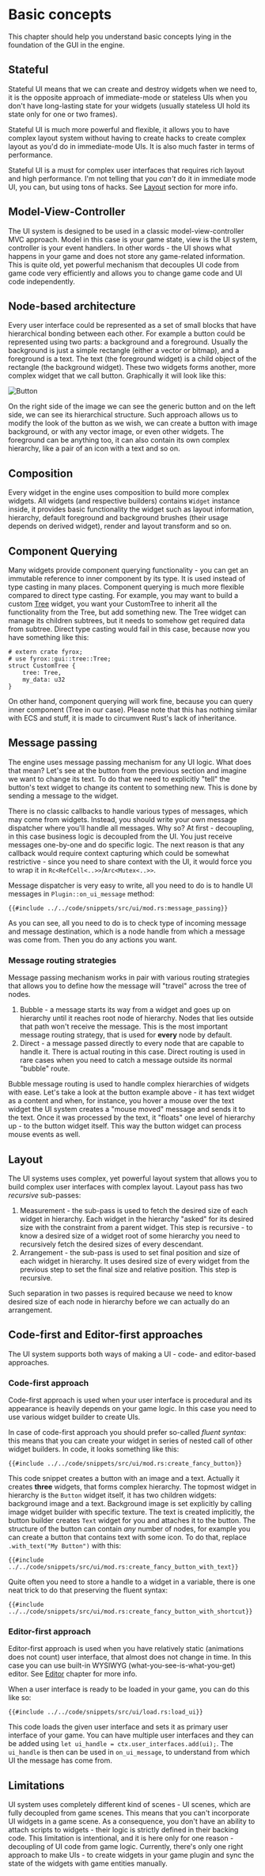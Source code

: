 # Basic concepts

This chapter should help you understand basic concepts lying in the foundation of the GUI in the engine.

## Stateful

Stateful UI means that we can create and destroy widgets when we need to, it is the opposite approach of
immediate-mode or stateless UIs when you don't have long-lasting state for your widgets
(usually stateless UI hold its state only for one or two frames).

Stateful UI is much more powerful and flexible, it allows you to have complex layout system without having to
create hacks to create complex layout as you'd do in immediate-mode UIs. It is also much faster in terms of
performance.

Stateful UI is a must for complex user interfaces that requires rich layout and high performance. I'm not telling
that you _can't_ do it in immediate mode UI, you can, but using tons of hacks. See [Layout](#layout) section for
more info.

## Model-View-Controller

The UI system is designed to be used in a classic model-view-controller MVC approach. Model in this case is your game
state, view is the UI system, controller is your event handlers. In other words - the UI shows what happens in your game
and does not store any game-related information. This is quite old, yet powerful mechanism that decouples UI code from
game code very efficiently and allows you to change game code and UI code independently.

## Node-based architecture

Every user interface could be represented as a set of small blocks that have hierarchical bonding between each
other. For example a button could be represented using two parts: a background and a foreground. Usually the background
is just a simple rectangle (either a vector or bitmap), and a foreground is a text. The text (the foreground widget)
is a child object of the rectangle (the background widget). These two widgets forms another, more complex widget that
we call button. Graphically it will look like this:

![Button](./button.svg)

On the right side of the image we can see the generic button and on the left side, we can see its hierarchical
structure. Such approach allows us to modify the look of the button as we wish, we can create a button with
image background, or with any vector image, or even other widgets. The foreground can be anything too, it can also
contain its own complex hierarchy, like a pair of an icon with a text and so on.

## Composition

Every widget in the engine uses composition to build more complex widgets. All widgets (and respective builders)
contains
`Widget` instance inside, it provides basic functionality the widget such as layout information, hierarchy, default
foreground and background brushes (their usage depends on derived widget), render and layout transform and so on.

## Component Querying

Many widgets provide component querying functionality - you can get an immutable reference to inner component by its
type. It is
used instead of type casting in many places. Component querying is much more flexible compared to direct type casting.
For example, you may want to build a custom [Tree](../tree.md) widget, you want your CustomTree to inherit all the
functionality from the Tree, but add something new. The Tree widget can manage its children subtrees, but it needs to
somehow get required data from subtree. Direct type casting would fail in this case, because now you have something
like this:

```rust,no_run
# extern crate fyrox;
# use fyrox::gui::tree::Tree;
struct CustomTree {
    tree: Tree,
    my_data: u32
}
```

On other hand, component querying will work fine, because you can query inner component (Tree in our case). Please note
that this has nothing similar with ECS and stuff, it is made to circumvent Rust's lack of inheritance.

## Message passing

The engine uses message passing mechanism for any UI logic. What does that mean? Let's see at the button from the
previous section and imagine we want to change its text. To do that we need to explicitly "tell" the button's text
widget to change its content to something new. This is done by sending a message to the widget.

There is no classic callbacks to handle various types of messages, which may come from widgets. Instead, you should
write
your own message dispatcher where you'll handle all messages. Why so? At first - decoupling, in this case business logic
is decoupled from the UI. You just receive messages one-by-one and do specific logic. The next reason is that any
callback would require context capturing which could be somewhat restrictive - since you need to share context with the
UI, it would force you to wrap it in `Rc<RefCell<..>>`/`Arc<Mutex<..>>`.

Message dispatcher is very easy to write, all you need to do is to handle UI messages in `Plugin::on_ui_message` method:

```rust,no_run
{{#include ../../code/snippets/src/ui/mod.rs:message_passing}}
```

As you can see, all you need to do is to check type of incoming message and message destination, which is a node handle
from which a message was come from. Then you do any actions you want.

### Message routing strategies

Message passing mechanism works in pair with various routing strategies that allows you to define how the message
will "travel" across the tree of nodes.

1. Bubble - a message starts its way from a widget and goes up on hierarchy until it reaches root node of hierarchy.
   Nodes that lies outside that path won't receive the message. This is the most important message routing strategy,
   that
   is used for **every** node by default.
2. Direct - a message passed directly to every node that are capable to handle it. There is actual routing in this
   case. Direct routing is used in rare cases when you need to catch a message outside its normal "bubble" route.

Bubble message routing is used to handle complex hierarchies of widgets with ease. Let's take a look at the button
example above - it has text widget as a content and when, for instance, you hover a mouse over the text widget the UI
system creates a "mouse moved" message and sends it to the text. Once it was processed by the text, it "floats" one
level of hierarchy up - to the button widget itself. This way the button widget can process mouse events as well.

## Layout

The UI systems uses complex, yet powerful layout system that allows you to build complex user interfaces with
complex layout. Layout pass has two _recursive_ sub-passes:

1. Measurement - the sub-pass is used to fetch the desired size of each widget in hierarchy. Each widget in the
   hierarchy
   "asked" for its desired size with the constraint from a parent widget. This step is recursive - to know a desired
   size
   of a widget root of some hierarchy you need to recursively fetch the desired sizes of every descendant.
2. Arrangement - the sub-pass is used to set final position and size of each widget in hierarchy. It uses desired size
   of every widget from the previous step to set the final size and relative position. This step is recursive.

Such separation in two passes is required because we need to know desired size of each node in hierarchy before we can
actually do an arrangement.

## Code-first and Editor-first approaches

The UI system supports both ways of making a UI - code- and editor-based approaches.

### Code-first approach

Code-first approach is used when your user interface is procedural and its appearance is heavily depends on
your game logic. In this case you need to use various widget builder to create UIs.

In case of code-first approach you should prefer so-called _fluent syntax_: this means that you can create your
widget in series of nested call of other widget builders. In code, it looks something like this:

```rust,no_run
{{#include ../../code/snippets/src/ui/mod.rs:create_fancy_button}}
```

This code snippet creates a button with an image and a text. Actually it creates **three** widgets, that forms
complex hierarchy. The topmost widget in hierarchy is the `Button` widget itself, it has two children widgets:
background image and a text. Background image is set explicitly by calling image widget builder with specific
texture. The text is created implicitly, the button builder creates `Text` widget for you and attaches it to
the button. The structure of the button can contain _any_ number of nodes, for example you can create a button
that contains text with some icon. To do that, replace `.with_text("My Button")` with this:

```rust,no_run
{{#include ../../code/snippets/src/ui/mod.rs:create_fancy_button_with_text}}
```

Quite often you need to store a handle to a widget in a variable, there is one neat trick to do that preserving
the fluent syntax:

```rust,no_run
{{#include ../../code/snippets/src/ui/mod.rs:create_fancy_button_with_shortcut}}
```

### Editor-first approach

Editor-first approach is used when you have relatively static (animations does not count) user interface,
that almost does not change in time. In this case you can use built-in WYSIWYG (what-you-see-is-what-you-get)
editor. See [Editor](../editor/editor.md) chapter for more info.

When a user interface is ready to be loaded in your game, you can do this like so:

```rust,no_run
{{#include ../../code/snippets/src/ui/load.rs:load_ui}}
```

This code loads the given user interface and sets it as primary user interface of your game. You can have multiple
user interfaces and they can be added using `let ui_handle = ctx.user_interfaces.add(ui);`. The `ui_handle` is then
can be used in `on_ui_message`, to understand from which UI the message has come from.

## Limitations

UI system uses completely different kind of scenes - UI scenes, which are fully decoupled from game scenes. This means
that you can't incorporate UI widgets in a game scene. As a consequence, you don't have an ability to attach scripts to
widgets - their logic is strictly defined in their backing code. This limitation is intentional, and it is here
only for one reason - decoupling of UI code from game logic. Currently, there's only one right approach to make UIs -
to create widgets in your game plugin and sync the state of the widgets with game entities manually.
